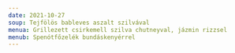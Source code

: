 ```yaml
---
date: 2021-10-27
soup: Tejfölös bableves aszalt szilvával
menua: Grillezett csirkemell szilva chutneyval, jázmin rizzsel
menub: Spenótfőzelék bundáskenyérrel
---
```

